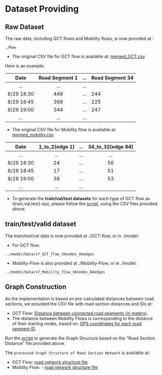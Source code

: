 # Dataset Providing

## Raw Dataset

The raw data, including GCT flows and Mobility flows, is now provided at : 
```
./Raw
```

- The original CSV file for GCT flow is available at: [merged_GCT.csv](Raw/merged_GCT.csv)

Here is an example:

|        Date         | Road Segment 1 | ...  | Road Segment 34 | 
|:-------------------:|:--------------:|:--------------:|:--------------|
|         ...         |    ...         |    ...         |   
| 8/29 18:30 |  449        |  ...        |   244        |   
| 8/29 18:45 |  368        |  ...        |   225        |    
| 8/29 19:00 |  344        |  ...         |   247        |  
|         ...         |    ...         |    ...         |   

- The original CSV file for Mobility flow is available at: [merged_mobility.csv](Raw/merged_mobility.csv)


|        Date         |  1_to_2(edge 1) | ... | 34_to_32(edge 84) | 
|:-------------------:|:--------------:|:--------------:|:--------------:|
|         ...         |    ...         |    ...         |    ...         |    ...        |    ...        |    ...        |
| 8/29 18:30 |      24        |    ...        |   56        |
| 8/29 18:45 |        17         |     ...        |   51        |
| 8/29 19:00 |     38         |    ...        |   53        |
|         ...            |      ...        |   ...        |

- To generate the **train/val/test datasets** for each type of GCT flow as {train,val,test}.npz, please follow the [script](https://github.com/liyaguang/DCRNN/blob/master/scripts/generate_training_data.py),
using the CSV files provided above.

## train/test/valid dataset

The train/test/val data is now provided at ./GCT-flow, or in ./model:
- For GCT flow:
```
../model/Data/v7_GCT_flow_34nodes_84edges
```
- Mobility-Flow is also provided at ./Mobility-Flow, or in ./model:
```
../model/Data/v7_Mobility_flow_34nodes_84edges
```

## Graph Construction
As the implementation is based on pre-calculated distances between road sections, we provided the CSV file with road section distances and IDs at: 
- GCT Flow: [Distance between connected road segments (in meters)](GCT-flow/nodes_distance.txt). 
- The distance between Mobility Flows is corresponding to the distance of their starting nodes, 
  based on: [GPS coordinates for each road segment ID](Incoming_Flows/neighbors_manual_v7_rename.csv).

Run the [script](https://github.com/liyaguang/DCRNN/blob/master/scripts/gen_adj_mx.py) to generate the Graph Structure based on the "Road Section Distance" file provided above.

The `processed Graph Structure of Road Section Network` is available at: 
- GCT Flow: [road network structure file](GCT-flow/adj_mat_input.pkl)
- Mobility Flow: - [road network structure file](Mobility-Flow/adj_mat_input.pkl)
